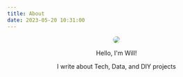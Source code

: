 ```yaml
---
title: About
date: 2023-05-20 10:31:00
---
```


<div style="width:80%; margin:auto; text-align:center;">

<img style="border-radius:50%" src="/images/wflint.jpg">

Hello, I'm Will!

I write about Tech, Data, and DIY projects

<div style="width:15%; justify-content:space-between; display:flex; margin:auto;">
<a href="https://www.linkedin.com/in/william-flint-03b543165/"><i class="fa-brands fa-linkedin"></i></a>
<a href="mailto:contact@wflint.me"><i class="fa-regular fa-envelope"></i></a>
<a href="/rss2.xml"><i class="fa-solid fa-square-rss"></i></a>
</div>

</div>